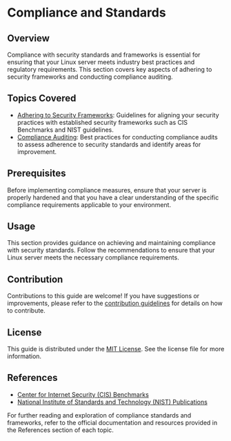 # Compliance and Standards

## Overview

Compliance with security standards and frameworks is essential for ensuring that your Linux server meets industry best practices and regulatory requirements. This section covers key aspects of adhering to security frameworks and conducting compliance auditing.

## Topics Covered

- [Adhering to Security Frameworks](adhering_to_frameworks.md): Guidelines for aligning your security practices with established security frameworks such as CIS Benchmarks and NIST guidelines.
- [Compliance Auditing](compliance_auditing.md): Best practices for conducting compliance audits to assess adherence to security standards and identify areas for improvement.

## Prerequisites

Before implementing compliance measures, ensure that your server is properly hardened and that you have a clear understanding of the specific compliance requirements applicable to your environment.

## Usage

This section provides guidance on achieving and maintaining compliance with security standards. Follow the recommendations to ensure that your Linux server meets the necessary compliance requirements.

## Contribution

Contributions to this guide are welcome! If you have suggestions or improvements, please refer to the [contribution guidelines](../CONTRIBUTING.md) for details on how to contribute.

## License

This guide is distributed under the [MIT License](../LICENSE). See the license file for more information.

## References

- [Center for Internet Security (CIS) Benchmarks](https://www.cisecurity.org/cis-benchmarks/)
- [National Institute of Standards and Technology (NIST) Publications](https://csrc.nist.gov/publications)

For further reading and exploration of compliance standards and frameworks, refer to the official documentation and resources provided in the References section of each topic.
